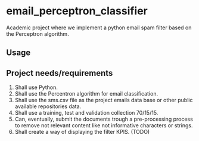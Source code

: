 # email_perceptron_classifier
Academic project where we implement a python email spam filter based on the Perceptron algorithm. 

## Usage

## Project needs/requirements

1. Shall use Python.
2. Shall use the Percentron algorithm for email classification.
3. Shall use the sms.csv file as the project emails data base or other public available repositories data.
4. Shall use a training, test and validation collection 70/15/15.
5. Can, eventually, submit the documents trough a pre-processing process to remove not relevant content like not informative characters or strings.
6. Shall create a way of displaying the filter KPIS. (TODO)
